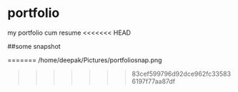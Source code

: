 ﻿# portfolio
my portfolio cum resume
<<<<<<< HEAD

##some snapshot

=======
/home/deepak/Pictures/portfoliosnap.png
>>>>>>> 83cef599796d92dce962fc335836197f77aa87df
